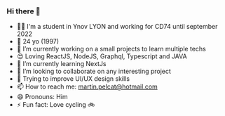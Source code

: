 ### Hi there 👋

- 👨‍🎓 I'm a student in Ynov LYON and working for CD74 until september 2022
- 🎂 24 yo (1997)
- 🔭 I’m currently working on a small projects to learn multiple techs
- 😍 Loving ReactJS, NodeJS, Graphql, Typescript and JAVA
- 🌱 I’m currently learning NextJs
- 👯 I’m looking to collaborate on any interesting project
- 🤔 Trying to improve UI/UX design skills
- 📫 How to reach me: martin.pelcat@hotmail.com
- 😄 Pronouns: Him
- ⚡ Fun fact: Love cycling 🚲
